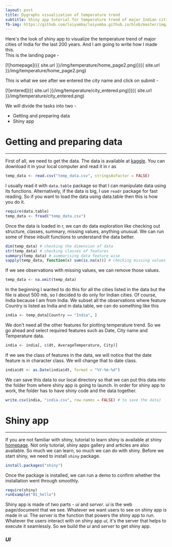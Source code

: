 ```yaml
---
layout: post
title: Dygraphs visualization of temperature trend
subtitle: Shiny app tutorial for temperature trend of major Indian cities
fb-img: https://github.com/loiyumba/loiyumba.github.io/blob/master/img/temperature/home_page2.png
---
```


Here's the look of shiny app to visualize the temperature trend of major cities of India for the last 200 years. And I am going to write how I made this.  
This is the landing page -  

[![homepage]({{ site.url }}/img/temperature/home_page2.png)]({{ site.url }}/img/temperature/home_page2.png)

This is what we see after we entered the city name and click on submit -  

[![entered]({{ site.url }}/img/temperature/city_entered.png)]({{ site.url }}/img/temperature/city_entered.png)

We will divide the tasks into two -  
* Getting and preparing data  
* Shiny app

# Getting and preparing data 
 --- 

First of all, we need to get the data. The data is available at [kaggle](https://www.kaggle.com/berkeleyearth/climate-change-earth-surface-temperature-data). You can download it in your local computer and read it in r as

```r
temp_data <- read.csv("temp_data.csv", stringsAsFactor = FALSE)
```

I usually read it with `data.table` package so that I can manipulate data using its functions. Alternatively, if the data is big, I use `readr` package for fast reading. So if you want to load the data using data.table then this is how you do it.

```r
require(data.table)
temp_data <- fread("temp_data.csv")
```

Once the data is loaded in r, we can do data exploration like checking out structure, classes, summary, missing values, anything unusual. We can run some of these inbuilt functions to understand the data better.

```r
dim(temp_data) # checking the dimension of data
str(temp_data) # checking classes of features
summary(temp_data) # summarising data feature wise
sapply(temp_data, function(x) sum(is.na(x))) # checking missing values
```
If we see observations with missing values, we can remove those values.

```r
temp_data <- na.omit(temp_data)
```

In the beginning I wanted to do this for all the cities listed in the data but the file is about 500 mb, so I decided to do only for Indian cities. Of course, India because I am from India. We subset all the observations where feature Country is listed as India and in data.table, we can do something like this

```r
india <- temp_data[Country == "India", ]
```

We don't need all the other features for plotting temperature trend. So we go ahead and select required features such as Date, City name and Temperature data.

```r
india <- india[, c(dt, AverageTemperature, City)]
```

If we see the class of features in the data, we will notice that the date feature is in character class. We will change that to date class.

```r
india$dt <- as.Date(india$dt, format = "%Y-%m-%d")
```

We can save this data to our local directory so that we can put this data into the folder from where shiny app is going to launch. In order for shiny app to work, the folder has to have shiny code and the data together.

```r
write.csv(india, "india.csv", row.names = FALSE) # to save the data)
```


# Shiny app 
 --- 
 
If you are not familiar with shiny, tutorial to learn shiny is available at shiny [homepage](http://shiny.rstudio.com/). Not only tutorial, shiny apps gallery and articles are also available. So much we can learn, so much we can do with shiny. Before we start shiny, we need to install `shiny` package.

```r
install.packages("shiny")
```

Once the package is installed, we can run a demo to confirm whether the installation went through smoothly.

```r
require(shiny)
runExample("01_hello")
```

Shiny app is made of two parts - *ui* and *server*. *ui* is the web page/document that we see. Whatever we want users to see on shiny app is made in *ui*. The *server* is the function that powers the shiny app to run. Whatever the users interact with on shiny app *ui*, it's the server that helps to execute it seamlessly. So we build the *ui* and *server* to get shiny app.

### *UI*


